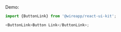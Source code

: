 Demo:

```js
import {ButtonLink} from '@wireapp/react-ui-kit';

<ButtonLink>Button Link</ButtonLink>;
```
